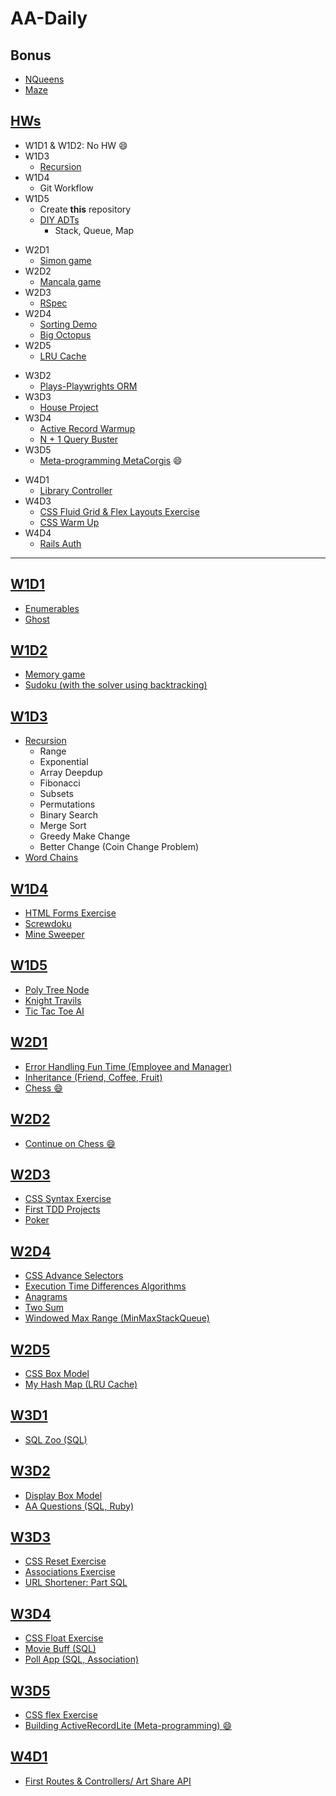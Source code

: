 # AA-Daily

[maze]: Bonus/Maze/maze.rb
[queen]: Bonus/NQueens/nqueens.rb

## Bonus
- [NQueens][queen]
- [Maze][maze]

[homeworks]: homeworks/

## [HWs][homeworks]
[W1D3-Recursion]: homeworks/W1D3/hw_w1d3_recursion.rb
[W1D5HW]: homeworks/W1D5/

- W1D1 & W1D2: No HW :smile:
- W1D3
  - [Recursion][W1D3-Recursion]
- W1D4
  - Git Workflow
- W1D5
  - Create **this** repository
  - [DIY ADTs][W1D5HW]
    - Stack, Queue, Map

[Simon-game]: homeworks/W2D1/
[Mancala-game]: homeworks/W2D2/Mancala/
[Rspec]: homeworks/W2D3/RSpec/
[Sorting-Demo]: homeworks/W2D4/sorting_demo.rb
[big-octopus]: homeworks/W2D4/big_octopus.rb
[LRU-Cache]: homeworks/W2D5/LRU_cache.rb

- W2D1
  - [Simon game][Simon-game]
- W2D2
  - [Mancala game][Mancala-game]
- W2D3
  - [RSpec][Rspec]
- W2D4
  - [Sorting Demo][Sorting-Demo]
  - [Big Octopus][big-octopus]
- W2D5
  - [LRU Cache][LRU-Cache]



[W3D2-plays]: homeworks/W3D2/Plays-Playwrights-ORM/
[W3D3-house]: homeworks/W3D3/HouseProject/
[W3D4-active]: homeworks/W3D4/Active-Record-Warmup/
[W3D4-N-plus-1-query-buster]: homeworks/W3D4/N+1-Query-Buster/
[W3D5-Metaprogramming]: homeworks/W3D5/Metaprogramming-MetaCorgis/

- W3D2
  - [Plays-Playwrights ORM][W3D2-plays]
- W3D3
  - [House Project][W3D3-house]
- W3D4
  - [Active Record Warmup][W3D4-active]
  - [N + 1 Query Buster][W3D4-N-plus-1-query-buster]
- W3D5
  - [Meta-programming MetaCorgis][W3D5-Metaprogramming] :smile:



[W4D1-Library-controller]: homeworks/W4D1/Library-Controller/
[W4D3-CSS-Fluid]: homeworks/W4D3/CSS-Fluid-Grid-And-Flex-Layouts-Exercise/
[W4D3-CSS-Warm-Up]: homeworks/W4D3/CSS-Warm-Up/
[W4D4-RailsAuth]: homeworks/W4D4/RailsAuth/

- W4D1
  - [Library Controller][W4D1-Library-controller]
- W4D3
  - [CSS Fluid Grid & Flex Layouts Exercise][W4D3-CSS-Fluid]
  - [CSS Warm Up][W4D3-CSS-Warm-Up]
- W4D4
  - [Rails Auth][W4D4-RailsAuth]

-----------
[W1D1]: W1D1/
[Enumerables]:W1D1/Enumerables/
[Ghost]:W1D1/Ghost/

## [W1D1][W1D1]
- [Enumerables][Enumerables]
- [Ghost][Ghost]


[W1D2]: W1D2/
[W1D2-Memory-game]: W1D2/memory_game/
[W1D2-Sudoku]: W1D2/Sudoku/

## [W1D2][W1D2]
- [Memory game][W1D2-Memory-game]
- [Sudoku (with the solver using backtracking)][W1D2-Sudoku]

[W1D3]: W1D3/
[W1D3-Recursion]: W1D3/Recursion/
[W1D3-word-chains]: W1D3/Word-Chains/

## [W1D3][W1D3]
- [Recursion][W1D3-Recursion]
  - Range
  - Exponential
  - Array Deepdup
  - Fibonacci
  - Subsets
  - Permutations
  - Binary Search
  - Merge Sort
  - Greedy Make Change
  - Better Change (Coin Change Problem)
- [Word Chains][W1D3-word-chains]


[W1D4]: W1D4/
[W1D4-html]: W1D4/HTML-Forms-Exercise/
[W1D4-screwedoku]: W1D4/screwedoku/
[W1D4-minesweeper]: W1D4/minesweeper/

## [W1D4][W1D4]
- [HTML Forms Exercise][W1D4-html]
- [Screwdoku][W1D4-screwedoku]
- [Mine Sweeper][W1D4-minesweeper]


[W1D5]: W1D5/
[W1D5-poly-tree]: W1D5/Poly-Tree-Node/
[W1D5-knight]: W1D5/Knight-Travails/
[W1D5-Tic-Tac-Toe-AI]: W1D5/Tic-Tac-Toe-AI/

## [W1D5][W1D5]
- [Poly Tree Node][W1D5-poly-tree]
- [Knight Travils][W1D5-knight]
- [Tic Tac Toe AI][W1D5-Tic-Tac-Toe-AI]


[W2D1]: W2D1/
[W2D1-Error]: W2D1/Error-Handling-Funtime/
[W2D1-Inheritance]: W2D1/Inheritance/
[W2D1-Chess]: W2D1/Chess/

## [W2D1][W2D1]
- [Error Handling Fun Time (Employee and Manager)][W2D1-Error]
- [Inheritance (Friend, Coffee, Fruit)][W2D1-Inheritance]
- [Chess :smile:][W2D1-Chess]


## [W2D2][W2D1-Chess]
- [Continue on Chess :smile:][W2D1-Chess]


[W2D3]: W2D3/
[W2D3-CSS]: W2D3/CSS-Syntax-Exercise/
[W2D3-TDD]: W2D3/First-TDD-Projects/
[W2D3-Poker]: W2D3/Poker/

## [W2D3][W2D3]
- [CSS Syntax Exercise][W2D3-CSS]
- [First TDD Projects][W2D3-TDD]
- [Poker][W2D3-Poker]

[W2D4]: W2D4/
[W2D4-CSS]: W2D4/CSS-Advanced-Selectors-Exercise/
[W2D4-Algorithms]: W2D4/Execution-Time-Differences-Algorithms/

[W2D4-Anagrams]: W2D4/Anagrams/
[W2D4-Two-Sum]: W2D4/Two-sum-problem/
[W2D4-Windowed]: W2D4/Windowed-max-range/

## [W2D4][W2D4]
- [CSS Advance Selectors][W2D4-CSS]
- [Execution Time Differences Algorithms][W2D4-Algorithms]
- [Anagrams][W2D4-Anagrams]
- [Two Sum][W2D4-Two-Sum]
- [Windowed Max Range (MinMaxStackQueue)][W2D4-Windowed]


[W2D5]: W2D5/
[W2D5-CSS]: W2D5/CSS-Box-Model/
[W2D5-LRU]: W2D5/My-Hash-Map/

## [W2D5][W2D5]
- [CSS Box Model][W2D5-CSS]
- [My Hash Map (LRU Cache)][W2D5-LRU]


[W3D1]: W3D1/
[W3D1-Zoo]: W3D1/SQL-Zoo

## [W3D1][W3D1]
- [SQL Zoo (SQL)][W3D1-Zoo]


[W3D2]: W3D2/
[W3D2-CSS]: W3D2/display-box-model/
[W3D2-AA-Questions]: W3D2/aa_questions/

## [W3D2][W3D2]
- [Display Box Model][W3D2-CSS]
- [AA Questions (SQL, Ruby)][W3D2-AA-Questions]


[W3D3]: W3D3/
[W3D3-CSS]: W3D3/CSS-Reset-Exercise/
[W3D3-Associations]: W3D3/Associations-Exercise/
[W3D3-URL-Shortener]: W3D3/URL-Shortener-Part-SQL/

## [W3D3][W3D3]
- [CSS Reset Exercise][W3D3-CSS]
- [Associations Exercise][W3D3-Associations]
- [URL Shortener: Part SQL][W3D3-URL-Shortener]


[W3D4]: W3D4/
[W3D4-CSS]: W3D4/css_float_exercise/
[W3D4-movie]: W3D4/movie_buff/
[W3D4-poll]: W3D4/polls_app/

## [W3D4][W3D4]
- [CSS Float Exercise][W3D4-CSS]
- [Movie Buff (SQL)][W3D4-movie]
- [Poll App (SQL, Association)][W3D4-poll]


[W3D5]: W3D5/
[W3D5-CSS]: W3D5/CSS-Flex-Exercise/
[W3D5-Active-Record-Lite]: W3D5/Building-ActiveRecordLite/


## [W3D5][W3D5]
- [CSS flex Exercise][W3D5-CSS]
- [Building ActiveRecordLite (Meta-programming) :smile:][W3D5-Active-Record-Lite]


[W4D1]: W4D1/
[W4D1-API]: W4D1/FirstRoutesControllers/

## [W4D1][W4D1]
- [First Routes & Controllers/ Art Share API][W4D1-API]
